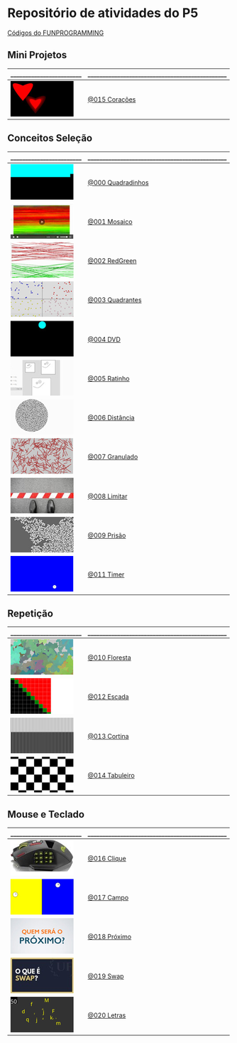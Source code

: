 # Repositório de atividades do P5

[Códigos do FUNPROGRAMMING](./fun_programming.md)

## Mini Projetos

\________________________ | \_______________________________________________
------------------------- | -----------------------
![_](.thumbs/015.jpg) | [@015 Corações](base/015/Readme.md#corações)

## Conceitos Seleção

\________________________ | \_______________________________________________
------------------------- | -----------------------
![_](.thumbs/000.jpg) | [@000 Quadradinhos](base/000/Readme.md#quadradinhos)
![_](.thumbs/001.jpg) | [@001 Mosaico](base/001/Readme.md#mosaico)
![_](.thumbs/002.jpg) | [@002 RedGreen](base/002/Readme.md#redgreen)
![_](.thumbs/003.jpg) | [@003 Quadrantes](base/003/Readme.md#quadrantes)
![_](.thumbs/004.jpg) | [@004 DVD](base/004/Readme.md#dvd)
![_](.thumbs/005.jpg) | [@005 Ratinho](base/005/Readme.md#ratinho)
![_](.thumbs/006.jpg) | [@006 Distância](base/006/Readme.md#distância)
![_](.thumbs/007.jpg) | [@007 Granulado](base/007/Readme.md#granulado)
![_](.thumbs/008.jpg) | [@008 Limitar](base/008/Readme.md#limitar)
![_](.thumbs/009.jpg) | [@009 Prisão](base/009/Readme.md#prisão)
![_](.thumbs/011.jpg) | [@011 Timer](base/011/Readme.md#timer)

## Repetição

\________________________ | \_______________________________________________
------------------------- | -----------------------
![_](.thumbs/010.jpg) | [@010 Floresta](base/010/Readme.md#floresta)
![_](.thumbs/012.jpg) | [@012 Escada](base/012/Readme.md#escada)
![_](.thumbs/013.jpg) | [@013 Cortina](base/013/Readme.md#cortina)
![_](.thumbs/014.jpg) | [@014 Tabuleiro](base/014/Readme.md#tabuleiro)

## Mouse e Teclado

\________________________ | \_______________________________________________
------------------------- | -----------------------
![_](.thumbs/016.jpg) | [@016 Clique](base/016/Readme.md#clique)
![_](.thumbs/017.jpg) | [@017 Campo](base/017/Readme.md#campo)
![_](.thumbs/018.jpg) | [@018 Próximo](base/018/Readme.md#próximo)
![_](.thumbs/019.jpg) | [@019 Swap](base/019/Readme.md#swap)
![_](.thumbs/020.jpg) | [@020 Letras](base/020/Readme.md#letras)

